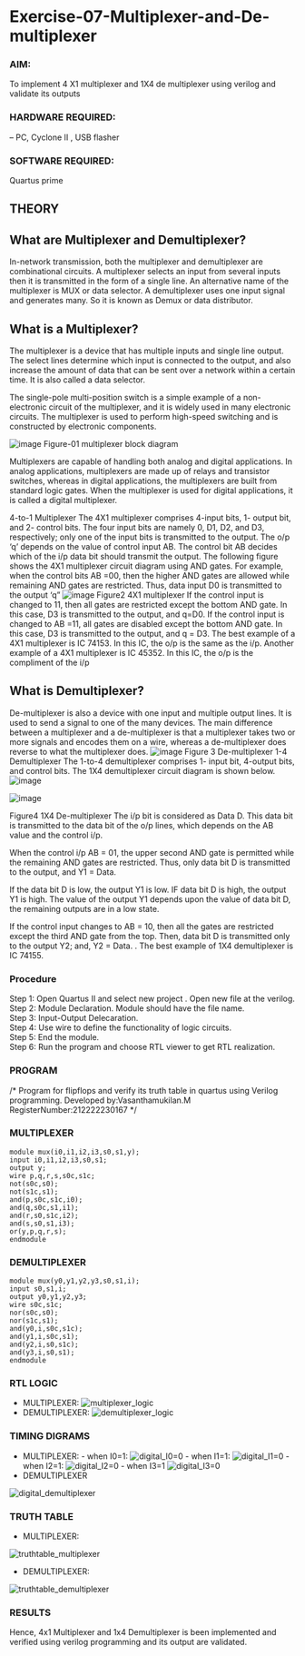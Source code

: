 # Exercise-07-Multiplexer-and-De-multiplexer
### AIM:
To implement 4 X1 multiplexer and 1X4 de multiplexer using verilog and validate its outputs
### HARDWARE REQUIRED: 
– PC, Cyclone II , USB flasher
### SOFTWARE REQUIRED:   
Quartus prime
## THEORY 
## What are Multiplexer and Demultiplexer?
In-network transmission, both the multiplexer and demultiplexer are combinational circuits. A multiplexer selects an input from several inputs then it is transmitted in the form of a single line. An alternative name of the multiplexer is MUX or data selector. A demultiplexer uses one input signal and generates many. So it is known as Demux or data distributor.

## What is a Multiplexer?
The multiplexer is a device that has multiple inputs and single line output. The select lines determine which input is connected to the output, and also increase the amount of data that can be sent over a network within a certain time. It is also called a data selector.

The single-pole multi-position switch is a simple example of a non-electronic circuit of the multiplexer, and it is widely used in many electronic circuits. The multiplexer is used to perform high-speed switching and is constructed by electronic components.

![image](https://user-images.githubusercontent.com/36288975/170912485-73c395c7-23c0-4e78-a53d-a2f0d07d9662.png)
          Figure-01 multiplexer block diagram 

Multiplexers are capable of handling both analog and digital applications. In analog applications, multiplexers are made up of relays and transistor switches, whereas in digital applications, the multiplexers are built from standard logic gates. When the multiplexer is used for digital applications, it is called a digital multiplexer.

4-to-1 Multiplexer
The 4X1 multiplexer comprises 4-input bits, 1- output bit, and 2- control bits. The four input bits are namely 0, D1, D2, and D3, respectively; only one of the input bits is transmitted to the output. The o/p ‘q’ depends on the value of control input AB. The control bit AB decides which of the i/p data bit should transmit the output. The following figure shows the 4X1 multiplexer circuit diagram using AND gates. For example, when the control bits AB =00, then the higher AND gates are allowed while remaining AND gates are restricted. Thus, data input D0 is transmitted to the output ‘q”
![image](https://user-images.githubusercontent.com/36288975/170912568-3598c60a-5035-41f3-b0c4-ccedba13aca5.png)
Figure2 4X1 multiplexer 
If the control input is changed to 11, then all gates are restricted except the bottom AND gate. In this case, D3 is transmitted to the output, and q=D0. If the control input is changed to AB =11, all gates are disabled except the bottom AND gate. In this case, D3 is transmitted to the output, and q = D3. The best example of a 4X1 multiplexer is IC 74153. In this IC, the o/p is the same as the i/p. Another example of a 4X1 multiplexer is IC 45352. In this IC, the o/p is the compliment of the i/p
## What is Demultiplexer?
De-multiplexer is also a device with one input and multiple output lines. It is used to send a signal to one of the many devices. The main difference between a multiplexer and a de-multiplexer is that a multiplexer takes two or more signals and encodes them on a wire, whereas a de-multiplexer does reverse to what the multiplexer does.
![image](https://user-images.githubusercontent.com/36288975/170912606-a30e4b74-1726-4430-b245-2c3c3d9c232d.png)
Figure 3 De-multiplexer 
1-4 Demultiplexer
The 1-to-4 demultiplexer comprises 1- input bit, 4-output bits, and control bits. The 1X4 demultiplexer circuit diagram is shown below.![image](https://user-images.githubusercontent.com/36288975/170912683-00fb746a-1d45-4023-91d1-3a70b841073c.png)

![image](https://user-images.githubusercontent.com/36288975/170912741-7cbd52af-7e0d-4be3-b5c6-6fb9c4eca7c9.png)

Figure4 1X4 De-multiplexer 
The i/p bit is considered as Data D. This data bit is transmitted to the data bit of the o/p lines, which depends on the AB value and the control i/p.

When the control i/p AB = 01, the upper second AND gate is permitted while the remaining AND gates are restricted. Thus, only data bit D is transmitted to the output, and Y1 = Data.

If the data bit D is low, the output Y1 is low. IF data bit D is high, the output Y1 is high. The value of the output Y1 depends upon the value of data bit D, the remaining outputs are in a low state.

If the control input changes to AB = 10, then all the gates are restricted except the third AND gate from the top. Then, data bit D is transmitted only to the output Y2; and, Y2 = Data. . The best example of 1X4 demultiplexer is IC 74155.
### Procedure
Step 1: Open Quartus II and select new project . Open new file at the verilog.  
Step 2: Module Declaration. Module should have the file name.  
Step 3: Input-Output Delecaration.  
Step 4: Use wire to define the functionality of logic circuits.  
Step 5: End the module.  
Step 6: Run the program and choose RTL viewer to get RTL realization.
### PROGRAM 
/*
Program for flipflops  and verify its truth table in quartus using Verilog programming.
Developed by:Vasanthamukilan.M
RegisterNumber:212222230167
*/
### MULTIPLEXER
```
module mux(i0,i1,i2,i3,s0,s1,y);
input i0,i1,i2,i3,s0,s1;
output y;
wire p,q,r,s,s0c,s1c;
not(s0c,s0);
not(s1c,s1);
and(p,s0c,s1c,i0);
and(q,s0c,s1,i1);
and(r,s0,s1c,i2);
and(s,s0,s1,i3);
or(y,p,q,r,s);
endmodule 
```
### DEMULTIPLEXER
```
module mux(y0,y1,y2,y3,s0,s1,i);
input s0,s1,i;
output y0,y1,y2,y3;
wire s0c,s1c;
nor(s0c,s0);
nor(s1c,s1);
and(y0,i,s0c,s1c);
and(y1,i,s0c,s1);
and(y2,i,s0,s1c);
and(y3,i,s0,s1);
endmodule
```
### RTL LOGIC  
- MULTIPLEXER:
![multiplexer_logic](https://github.com/Vasanthamukilan/Exercise-07-Multiplexer-and-De-multiplexer/assets/119559694/83c0fc98-bf02-4b90-a81f-6021fea0271f)
- DEMULTIPLEXER:
![demultiplexer_logic](https://github.com/Vasanthamukilan/Exercise-07-Multiplexer-and-De-multiplexer/assets/119559694/d725f1f9-7a8b-4b9d-8c40-8f337b9d76e3)
### TIMING DIGRAMS  
- MULTIPLEXER:
      - when I0=1:
 ![digital_I0=0](https://github.com/Vasanthamukilan/Exercise-07-Multiplexer-and-De-multiplexer/assets/119559694/b6b0a66b-f24c-42bf-b6f5-4540a659bd4a)
       - when I1=1:
![digital_I1=0](https://github.com/Vasanthamukilan/Exercise-07-Multiplexer-and-De-multiplexer/assets/119559694/15c6d302-ff42-43bf-93ec-7b40bec2f5c0)
       - when I2=1:
![digital_I2=0](https://github.com/Vasanthamukilan/Exercise-07-Multiplexer-and-De-multiplexer/assets/119559694/5f2cf7dd-9e29-4c96-bb0d-48d92a832d20)
       - when I3=1
![digital_I3=0](https://github.com/Vasanthamukilan/Exercise-07-Multiplexer-and-De-multiplexer/assets/119559694/23f9559e-9ae7-45db-9f5b-1ee73b93e636)
- DEMULTIPLEXER

![digital_demultiplexer](https://github.com/Vasanthamukilan/Exercise-07-Multiplexer-and-De-multiplexer/assets/119559694/4ee63074-fca2-4b0d-b20a-c44c91670023)

### TRUTH TABLE 
- MULTIPLEXER:

![truthtable_multiplexer](https://github.com/Vasanthamukilan/Exercise-07-Multiplexer-and-De-multiplexer/assets/119559694/82f8e25e-1b8f-4a15-96b5-1dc4dcd478f9)

- DEMULTIPLEXER:

![truthtable_demultiplexer](https://github.com/Vasanthamukilan/Exercise-07-Multiplexer-and-De-multiplexer/assets/119559694/2b9c6925-064d-4f65-aa11-9bf7df5f9307)

### RESULTS 
Hence, 4x1 Multiplexer and 1x4 Demultiplexer is been implemented and verified using verilog programming and its output are validated.
